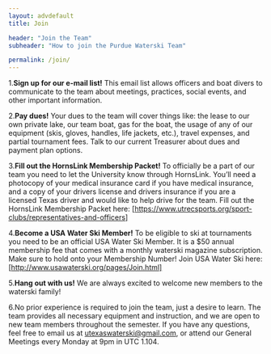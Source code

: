 ```yaml
---
layout: advdefault
title: Join

header: "Join the Team"
subheader: "How to join the Purdue Waterski Team"

permalink: /join/
---
```

1.**Sign up for our e-mail list!** This email list allows officers and boat divers to communicate to the team about meetings, practices, social events, and other important information.

2.**Pay dues!** Your dues to the team will cover things like: the lease to our own private lake, our team boat, gas for the boat, the usage of any of our equipment (skis, gloves, handles, life jackets, etc.), travel expenses, and partial tournament fees. Talk to our current Treasurer about dues and payment plan options.

3.**Fill out the HornsLink Membership Packet!** To officially be a part of our team you need to let the University know through HornsLink. You’ll need a photocopy of your medical insurance card if you have medical insurance, and a copy of your drivers license and drivers insurance if you are a licensed Texas driver and would like to help drive for the team. Fill out the HornsLink Membership Packet here: [https://www.utrecsports.org/sport-clubs/representatives-and-officers]

4.**Become a USA Water Ski Member!** To be eligible to ski at tournaments you need to be an official USA Water Ski Member. It is a $50 annual membership fee that comes with a monthly waterski magazine subscription. Make sure to hold onto your Membership Number! Join USA Water Ski here: [http://www.usawaterski.org/pages/Join.html]

5.**Hang out with us!** We are always excited to welcome new members to the waterski family!

6.No prior experience is required to join the team, just a desire to learn. The team provides all necessary equipment and instruction, and we are open to new team members throughout the semester. If you have any questions, feel free to email us at [utexaswaterski@gmail.com](mailto:utexaswaterski@gmail.com), or attend our General Meetings every Monday at 9pm in UTC 1.104.

